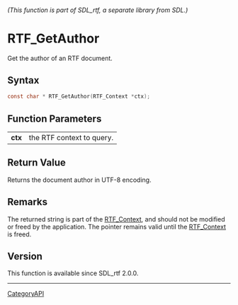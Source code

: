 ###### (This function is part of SDL_rtf, a separate library from SDL.)
# RTF_GetAuthor

Get the author of an RTF document.

## Syntax

```c
const char * RTF_GetAuthor(RTF_Context *ctx);

```

## Function Parameters

|             |                           |
| ----------- | ------------------------- |
| **ctx**     | the RTF context to query. |

## Return Value

Returns the document author in UTF-8 encoding.

## Remarks

The returned string is part of the [RTF_Context](RTF_Context), and should
not be modified or freed by the application. The pointer remains valid
until the [RTF_Context](RTF_Context) is freed.

## Version

This function is available since SDL_rtf 2.0.0.

----
[CategoryAPI](CategoryAPI)

